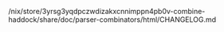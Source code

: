 /nix/store/3yrsg3yqdpczwdizakxcnnimppn4pb0v-combine-haddock/share/doc/parser-combinators/html/CHANGELOG.md